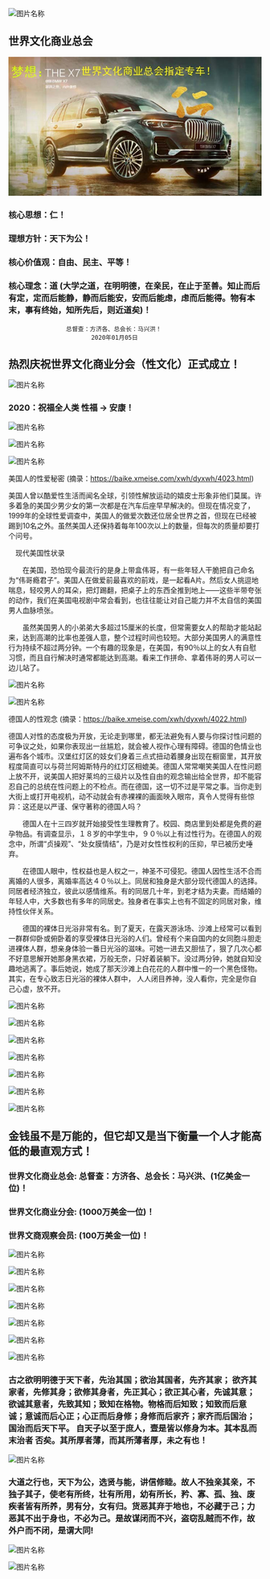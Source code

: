 ![图片名称](https://timgsa.baidu.com/timg?image&quality=80&size=b9999_10000&sec=1578285617710&di=dd42fdd93efb4e5bbf7e4b78517c314e&imgtype=0&src=http%3A%2F%2Fbpic.588ku.com%2Felement_origin_min_pic%2F16%2F07%2F02%2F12577748b98a88e.jpg)

## 世界文化商业总会  
![图片名称](https://raw.githubusercontent.com/maxinghong/maxinghong.github.io/master/BMWX7x.jpg)

### 核心思想：仁！

### 理想方针：天下为公！

### 核心价值观：自由、民主、平等！

### 核心理念：道 (大学之道，在明明德，在亲民，在止于至善。知止而后有定，定而后能静，静而后能安，安而后能虑，虑而后能得。物有本末，事有终始，知所先后，则近道矣)！



                    总督查：方济各、总会长：马兴洪！
                           2020年01月05日
                                                                     


## 热烈庆祝世界文化商业分会（性文化）正式成立！

![图片名称](https://timgsa.baidu.com/timg?image&quality=80&size=b9999_10000&sec=1577944436534&di=77d610a7a6e0634d2c23c4cdf6fc984d&imgtype=0&src=http%3A%2F%2Fg-search1.alicdn.com%2Fimg%2Fbao%2Fuploaded%2Fi1%2F4053667861%2FO1CN01u10SOT27wNyMWsO4F_%2521%25214053667861.jpg_300x300.jpg)

### 2020：祝福全人类 性福 -> 安康！

![图片名称](https://timgsa.baidu.com/timg?image&quality=80&size=b9999_10000&sec=1577940898003&di=134d915399fa33ed1826c54732fb2a70&imgtype=0&src=http%3A%2F%2Fs15.sinaimg.cn%2Fmiddle%2F472302e9gb3ce40cf0c5e%26690)

![图片名称](https://timgsa.baidu.com/timg?image&quality=80&size=b9999_10000&sec=1577437571925&di=d6383aab3fe9615a92b7d7001c38220a&imgtype=0&src=http%3A%2F%2Fgss0.baidu.com%2F94o3dSag_xI4khGko9WTAnF6hhy%2Fzhidao%2Fpic%2Fitem%2Ffcfaaf51f3deb48fa438cb07fb1f3a292cf57891.jpg)

![图片名称](http://img.mp.itc.cn/upload/20170208/c0136f901aa24aceb277c6a82ff297ea_th.jpg)

美国人的性爱秘密 (摘录：https://baike.xmeise.com/xwh/dyxwh/4023.html)

   美国人曾以酷爱性生活而闻名全球，引领性解放运动的嬉皮士形象非他们莫属。许多着急的美国少男少女的第一次都是在汽车后座早早解决的。但现在情况变了，1999年的全球性爱调查中，美国人的做爱次数还位居全世界之首，但现在已经被踢到10名之外。虽然美国人还保持着每年100次以上的数量，但每次的质量却要打个问号。
     
　现代美国性状录
 
　　在美国，恐怕现今最流行的是身上带盒伟哥，有一些年轻人干脆把自己命名为“伟哥瘾君子”。美国人在做爱前最喜欢的前戏，是一起看A片。然后女人挑逗地喘息，轻咬男人的耳朵，把灯踢翻，把桌子上的东西全推到地上——这些半带夸张的动作，我们在美国电视剧中常会看到，也往往能让对自己能力并不太自信的美国男人血脉喷张。
  
　　虽然美国男人的小弟弟大多超过15厘米的长度，但常需要女人的帮助才能站起来，达到高潮的比率也差强人意，整个过程时间也较短。大部分美国男人的满意性行为持续不超过两分钟。一个有趣的现象是，在美国，有90％以上的女人有自慰习惯，而且自行解决时通常都能达到高潮。看来工作拼命、拿着伟哥的男人可以一边儿站了。
  
![图片名称](https://timgsa.baidu.com/timg?image&quality=80&size=b9999_10000&sec=1578288493792&di=15cdad4105c300864579e1f10fc4d088&imgtype=0&src=http%3A%2F%2Fwww.qhlly.com%2Ffiles%2F2014-05%2F201405260714257353.jpg)  

![图片名称](http://5b0988e595225.cdn.sohucs.com/images/20180904/41e932cfeb0f425abaee2d1f6ef0f8fd.jpeg)

德国人的性观念 (摘录：https://baike.xmeise.com/xwh/dyxwh/4022.html)

德国人对性的态度极为开放，无论走到哪里，都无法避免有人要与你探讨性问题的可争议之处，如果你表现出一丝尴尬，就会被人视作心理有障碍。德国的色情业也遍布各个城市。汉堡红灯区的妓女们身着三点式扭动着腰身出现在橱窗里，其开放程度简直可以与荷兰阿姆斯特丹的红灯区相媲美。德国人常常嘲笑美国人在性问题上放不开，说美国人把好莱坞的三级片以及性自由的观念输出给全世界，却不能容忍自己的总统在性问题上的不检点。而在德国，这一切不过是平常之事。当你走到大街上或打开电视机，动不动就会有赤裸裸的画面映入眼帘，真令人觉得有些惊异：这还是以严谨、保守著称的德国人吗？

　　德国人在十三四岁就开始接受性生理教育了。校园、商店里到处都是免费的避孕物品。有调查显示，１８岁的中学生中，９０％以上有过性行为。在德国人的观念中，所谓“贞操观”、“处女膜情结”，乃是对女性性权利的压抑，早已被历史唾弃。

　　在德国人眼中，性权益也是人权之一，神圣不可侵犯。德国人因性生活不合而离婚的人很多，离婚率高达４０％以上。同居和独身是大部分现代德国人的选择。同居者经济独立，彼此以感情维系。有的同居几十年，到老才结为夫妻。而结婚的年轻人中，大多数也有多年的同居史。独身者在事实上也有不固定的同居对象，维持性伙伴关系。
  
　　德国的裸体日光浴非常有名。到了夏天，在露天游泳场、沙滩上经常可以看到一群群仰卧或俯卧着的享受裸体日光浴的人们。曾经有个来自国内的女同胞斗胆走进裸体人群，想亲身体验一番日光浴的滋味。可她一进去又胆怯了，狠了几次心都不好意思解开她那身黑衣裙，万般无奈，只好着装躺下。没过两分钟，她就自知没趣地逃离了。事后她说，她成了那天沙滩上白花花的人群中惟一的一个黑色怪物。其实，在专心致志日光浴的裸体人群中，
人人闭目养神，没人看你，完全是你自己心虚，放不开。  
 
 ![图片名称](https://timgsa.baidu.com/timg?image&quality=80&size=b9999_10000&sec=1578297660540&di=019d6d3c52a0ca83b62fca315be524ac&imgtype=0&src=http%3A%2F%2Fimg.51hwzy.com%2Flehuotaiguo%2F2017-07-03%2Fe2412144e3fccd7d96dbc1a9ad52fcb9.jpg)
 
 ![图片名称](https://timgsa.baidu.com/timg?image&quality=80&size=b9999_10000&sec=1578392082121&di=4a5228972bc2047a3e3faf86c0193e73&imgtype=0&src=http%3A%2F%2Fimg.tukexw.com%2Fimg%2F6ea1174203902810.jpg)
 
 ![图片名称](http://img.mp.itc.cn/upload/20170312/53b6268fcecf464dbf42e82f3e1e03f5_th.jpeg)
  
 ![图片名称](http://img.mp.itc.cn/upload/20160515/86690cac194b47bea98245b203179c2e_th.jpg)
   
 ![图片名称](https://timgsa.baidu.com/timg?image&quality=80&size=b9999_10000&sec=1578370505957&di=4bc8bf2f2bcc88f78021d42cbd2fd20f&imgtype=0&src=http%3A%2F%2Fimg.juimg.com%2Ftuku%2Fyulantu%2F130903%2F327997-130Z320302595.jpg)
   
![图片名称](https://timgsa.baidu.com/timg?image&quality=80&size=b9999_10000&sec=1578536440&di=3ddcec316cff228aacde55aac8ae6962&imgtype=jpg&er=1&src=http%3A%2F%2Fa4.att.hudong.com%2F41%2F33%2F19300544273493153257339105813.png)


![图片名称](https://timgsa.baidu.com/timg?image&quality=80&size=b9999_10000&sec=1577942520091&di=6e1eccb312ec3b7cf578ec7723984b2d&imgtype=0&src=http%3A%2F%2Fimg1.qunarzz.com%2Ftravel%2Fd3%2F1708%2Fe3%2F9e3cb42c56bf1ab5.jpg_r_720x480x95_dbea8551.jpg)


##  金钱虽不是万能的，但它却又是当下衡量一个人才能高低的最直观方式！

### 世界文化商业总会: 总督查：方济各、总会长：马兴洪、(1亿美金一位)！
### 世界文化商业分会: (1000万美金一位)！
### 世界文商观察会员: (100万美金一位)！ 

![图片名称](https://timgsa.baidu.com/timg?image&quality=80&size=b9999_10000&sec=1578023446458&di=b8f4b810340ab2cadfde67fd3cb1d8b0&imgtype=0&src=http%3A%2F%2Fimg.yzcdn.cn%2Fupload_files%2F2018%2F07%2F21%2FFgHV6sJX_VB-Nl-NFEk7wyywB2VJ.jpg%3FimageView2%2F2%2Fw%2F580%2Fh%2F580%2Fq%2F75%2Fformat%2Fjpg)

![图片名称](http://img0.imgtn.bdimg.com/it/u=661550889,1792531827&fm=26&gp=0.jpg)

![图片名称](https://timgsa.baidu.com/timg?image&quality=80&size=b9999_10000&sec=1578406794479&di=12c10bb26613ca983df73f8ec8413bdf&imgtype=0&src=http%3A%2F%2Fpic.rmb.bdstatic.com%2F5debe5316371bce1fa110621fcf5322a.jpeg%40wm_2%2Ct_55m%2B5a625Y%2B3L%2BmYv%2BeRnuivtOi9pg%3D%3D%2Cfc_ffffff%2Cff_U2ltSGVp%2Csz_24%2Cx_15%2Cy_15)

![图片名称](https://timgsa.baidu.com/timg?image&quality=80&size=b9999_10000&sec=1578026699787&di=7fe6d69c77ec14408cf1951df0e752c6&imgtype=0&src=http%3A%2F%2F91cycn.37cy.com%2Fwww91cycn%2Fupload%2F12-08-12%2F13447505282201.jpg)

![图片名称](https://timgsa.baidu.com/timg?image&quality=80&size=b9999_10000&sec=1578621501&di=80e65a79f52b10a1ac0298e703dd50b7&imgtype=jpg&er=1&src=http%3A%2F%2Fwww.dv37.com%2Fupload%2Feditor%2F201411%2F1416895680_962883.jpg)

![图片名称](http://pic1.zhimg.com/v2-927786d0a4da794b62a676cd30c6bf41_1200x500.jpg)

![图片名称](https://timgsa.baidu.com/timg?image&quality=80&size=b9999_10000&sec=1578124684123&di=92c6b91f95b7ad91c15bed220fb4dc57&imgtype=0&src=http%3A%2F%2Fwww.track-roller.com%2Fimg%2Ftk27100152.jpg)

### 古之欲明明德于天下者，先治其国；欲治其国者，先齐其家； 欲齐其家者，先修其身；欲修其身者，先正其心；欲正其心者，先诚其意；欲诚其意者，先致其知；致知在格物。物格而后知致；知致而后意诚；意诚而后心正；心正而后身修；身修而后家齐；家齐而后国治；国治而后天下平。 自天子以至于庶人，壹是皆以修身为本。其本乱而末治者 否矣。其所厚者薄，而其所薄者厚，未之有也！

![图片名称](https://timgsa.baidu.com/timg?image&quality=80&size=b9999_10000&sec=1578227335342&di=34d4d6ff384c3af335e4d797cf167adc&imgtype=0&src=http%3A%2F%2Fs1.sinaimg.cn%2Fbmiddle%2F56bc687cnd09e74238360%26690)

### 大道之行也，天下为公，选贤与能，讲信修睦。故人不独亲其亲，不独子其子，使老有所终，壮有所用，幼有所长，矜、寡、孤、独、废疾者皆有所养，男有分，女有归。货恶其弃于地也，不必藏于己；力恶其不出于身也，不必为己。是故谋闭而不兴，盗窃乱贼而不作，故外户而不闭，是谓大同!

![图片名称](https://ss1.bdstatic.com/70cFvXSh_Q1YnxGkpoWK1HF6hhy/it/u=251529049,2984637294&fm=26&gp=0.jpg)

![图片名称](https://timgsa.baidu.com/timg?image&quality=80&size=b9999_10000&sec=1578285617710&di=dd42fdd93efb4e5bbf7e4b78517c314e&imgtype=0&src=http%3A%2F%2Fbpic.588ku.com%2Felement_origin_min_pic%2F16%2F07%2F02%2F12577748b98a88e.jpg)
